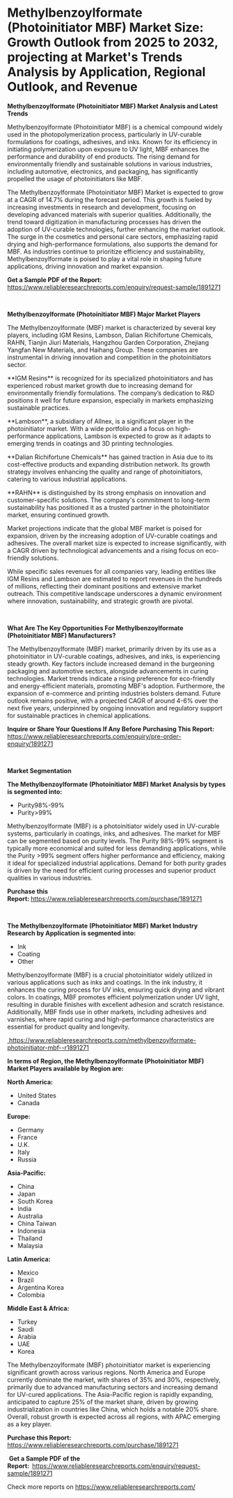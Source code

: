 <p><h1>Methylbenzoylformate (Photoinitiator MBF) Market Size: Growth Outlook from 2025 to 2032, projecting at Market's Trends Analysis by Application, Regional Outlook, and Revenue</h1></p><p><strong>Methylbenzoylformate (Photoinitiator MBF) Market Analysis and Latest Trends</strong></p>
<p><p>Methylbenzoylformate (Photoinitiator MBF) is a chemical compound widely used in the photopolymerization process, particularly in UV-curable formulations for coatings, adhesives, and inks. Known for its efficiency in initiating polymerization upon exposure to UV light, MBF enhances the performance and durability of end products. The rising demand for environmentally friendly and sustainable solutions in various industries, including automotive, electronics, and packaging, has significantly propelled the usage of photoinitiators like MBF.</p><p>The Methylbenzoylformate (Photoinitiator MBF) Market is expected to grow at a CAGR of 14.7% during the forecast period. This growth is fueled by increasing investments in research and development, focusing on developing advanced materials with superior qualities. Additionally, the trend toward digitization in manufacturing processes has driven the adoption of UV-curable technologies, further enhancing the market outlook. The surge in the cosmetics and personal care sectors, emphasizing rapid drying and high-performance formulations, also supports the demand for MBF. As industries continue to prioritize efficiency and sustainability, Methylbenzoylformate is poised to play a vital role in shaping future applications, driving innovation and market expansion.</p></p>
<p><strong>Get a Sample PDF of the Report:&nbsp;</strong> <a href="https://www.reliableresearchreports.com/enquiry/request-sample/1891271?utm_campaign=2802&utm_medium=2&utm_source=Github&utm_content=ia&utm_term=03042025&utm_id=methylbenzoylformate-photoinitiator-mbf">https://www.reliableresearchreports.com/enquiry/request-sample/1891271</a></p>
<p>&nbsp;</p>
<p><strong>Methylbenzoylformate (Photoinitiator MBF) Major Market Players</strong></p>
<p><p>The Methylbenzoylformate (MBF) market is characterized by several key players, including IGM Resins, Lambson, Dalian Richifortune Chemicals, RAHN, Tianjin Jiuri Materials, Hangzhou Garden Corporation, Zhejiang Yangfan New Materials, and Haihang Group. These companies are instrumental in driving innovation and competition in the photoinitiators sector.</p><p>**IGM Resins** is recognized for its specialized photoinitiators and has experienced robust market growth due to increasing demand for environmentally friendly formulations. The company’s dedication to R&D positions it well for future expansion, especially in markets emphasizing sustainable practices.</p><p>**Lambson**, a subsidiary of Allnex, is a significant player in the photoinitiator market. With a wide portfolio and a focus on high-performance applications, Lambson is expected to grow as it adapts to emerging trends in coatings and 3D printing technologies.</p><p>**Dalian Richifortune Chemicals** has gained traction in Asia due to its cost-effective products and expanding distribution network. Its growth strategy involves enhancing the quality and range of photoinitiators, catering to various industrial applications.</p><p>**RAHN** is distinguished by its strong emphasis on innovation and customer-specific solutions. The company's commitment to long-term sustainability has positioned it as a trusted partner in the photoinitiator market, ensuring continued growth.</p><p>Market projections indicate that the global MBF market is poised for expansion, driven by the increasing adoption of UV-curable coatings and adhesives. The overall market size is expected to increase significantly, with a CAGR driven by technological advancements and a rising focus on eco-friendly solutions.</p><p>While specific sales revenues for all companies vary, leading entities like IGM Resins and Lambson are estimated to report revenues in the hundreds of millions, reflecting their dominant positions and extensive market outreach. This competitive landscape underscores a dynamic environment where innovation, sustainability, and strategic growth are pivotal.</p></p>
<p>&nbsp;</p>
<p><strong>What Are The Key Opportunities For Methylbenzoylformate (Photoinitiator MBF) Manufacturers?</strong></p>
<p><p>The Methylbenzoylformate (MBF) market, primarily driven by its use as a photoinitiator in UV-curable coatings, adhesives, and inks, is experiencing steady growth. Key factors include increased demand in the burgeoning packaging and automotive sectors, alongside advancements in curing technologies. Market trends indicate a rising preference for eco-friendly and energy-efficient materials, promoting MBF's adoption. Furthermore, the expansion of e-commerce and printing industries bolsters demand. Future outlook remains positive, with a projected CAGR of around 4-6% over the next five years, underpinned by ongoing innovation and regulatory support for sustainable practices in chemical applications.</p></p>
<p><strong>Inquire or Share Your Questions If Any Before Purchasing This Report:</strong> <a href="https://www.reliableresearchreports.com/enquiry/pre-order-enquiry/1891271?utm_campaign=2802&utm_medium=2&utm_source=Github&utm_content=ia&utm_term=03042025&utm_id=methylbenzoylformate-photoinitiator-mbf">https://www.reliableresearchreports.com/enquiry/pre-order-enquiry/1891271</a></p>
<p>&nbsp;</p>
<p><strong>Market Segmentation</strong></p>
<p><strong>The Methylbenzoylformate (Photoinitiator MBF) Market Analysis by types is segmented into:</strong></p>
<p><ul><li>Purity98%-99%</li><li>Purity>99%</li></ul></p>
<p><p>Methylbenzoylformate (MBF) is a photoinitiator widely used in UV-curable systems, particularly in coatings, inks, and adhesives. The market for MBF can be segmented based on purity levels. The Purity 98%-99% segment is typically more economical and suited for less demanding applications, while the Purity >99% segment offers higher performance and efficiency, making it ideal for specialized industrial applications. Demand for both purity grades is driven by the need for efficient curing processes and superior product qualities in various industries.</p></p>
<p><strong>Purchase this Report:&nbsp;</strong><a href="https://www.reliableresearchreports.com/purchase/1891271?utm_campaign=2802&utm_medium=2&utm_source=Github&utm_content=ia&utm_term=03042025&utm_id=methylbenzoylformate-photoinitiator-mbf">https://www.reliableresearchreports.com/purchase/1891271</a></p>
<p>&nbsp;</p>
<p><strong>The Methylbenzoylformate (Photoinitiator MBF) Market Industry Research by Application is segmented into:</strong></p>
<p><ul><li>Ink</li><li>Coating</li><li>Other</li></ul></p>
<p><p>Methylbenzoylformate (MBF) is a crucial photoinitiator widely utilized in various applications such as inks and coatings. In the ink industry, it enhances the curing process for UV inks, ensuring quick drying and vibrant colors. In coatings, MBF promotes efficient polymerization under UV light, resulting in durable finishes with excellent adhesion and scratch resistance. Additionally, MBF finds use in other markets, including adhesives and varnishes, where rapid curing and high-performance characteristics are essential for product quality and longevity.</p></p>
<p><a href="https://www.reliableresearchreports.com/methylbenzoylformate-photoinitiator-mbf--r1891271?utm_campaign=2802&utm_medium=2&utm_source=Github&utm_content=ia&utm_term=03042025&utm_id=methylbenzoylformate-photoinitiator-mbf">&nbsp;https://www.reliableresearchreports.com/methylbenzoylformate-photoinitiator-mbf--r1891271</a></p>
<p><strong>In terms of Region, the Methylbenzoylformate (Photoinitiator MBF) Market Players available by Region are:</strong></p>
<p>
    <p> <strong> North America: </strong>
        <ul>
            <li>United States</li>
            <li>Canada</li>
        </ul>
        </p> 
    <p> <strong> Europe: </strong>
        <ul>
            <li>Germany</li>
            <li>France</li>
            <li>U.K.</li>
            <li>Italy</li>
            <li>Russia</li>
        </ul>
        </p> 
    <p> <strong> Asia-Pacific: </strong>
        <ul>
            <li>China</li>
            <li>Japan</li>
            <li>South Korea</li>
            <li>India</li>
            <li>Australia</li>
            <li>China Taiwan</li>
            <li>Indonesia</li>
            <li>Thailand</li>
            <li>Malaysia</li>
        </ul>
        </p> 
    <p> <strong> Latin America: </strong>
        <ul>
            <li>Mexico</li>
            <li>Brazil</li>
            <li>Argentina Korea</li>
            <li>Colombia</li>
        </ul>
        </p> 
    <p> <strong> Middle East & Africa: </strong>
        <ul>
            <li>Turkey</li>
            <li>Saudi</li>
            <li>Arabia</li>
            <li>UAE</li>
            <li>Korea</li>
        </ul>
    </p>
    </p>
<p><p>The Methylbenzoylformate (MBF) photoinitiator market is experiencing significant growth across various regions. North America and Europe currently dominate the market, with shares of 35% and 30%, respectively, primarily due to advanced manufacturing sectors and increasing demand for UV-cured applications. The Asia-Pacific region is rapidly expanding, anticipated to capture 25% of the market share, driven by growing industrialization in countries like China, which holds a notable 20% share. Overall, robust growth is expected across all regions, with APAC emerging as a key player.</p></p>
<p><strong>Purchase this Report: </strong><a href="https://www.reliableresearchreports.com/purchase/1891271?utm_campaign=2802&utm_medium=2&utm_source=Github&utm_content=ia&utm_term=03042025&utm_id=methylbenzoylformate-photoinitiator-mbf">https://www.reliableresearchreports.com/purchase/1891271</a></p>
<p>&nbsp;<strong>Get a Sample PDF of the Report:&nbsp;&nbsp;</strong><a href="https://www.reliableresearchreports.com/enquiry/request-sample/1891271?utm_campaign=2802&utm_medium=2&utm_source=Github&utm_content=ia&utm_term=03042025&utm_id=methylbenzoylformate-photoinitiator-mbf">https://www.reliableresearchreports.com/enquiry/request-sample/1891271</a></p>
<p><strong></strong></p>
<p>Check more reports on <a href="https://www.reliableresearchreports.com/?utm_campaign=2802&utm_medium=2&utm_source=Github&utm_content=ia&utm_term=03042025&utm_id=methylbenzoylformate-photoinitiator-mbf">https://www.reliableresearchreports.com/</a></p>
